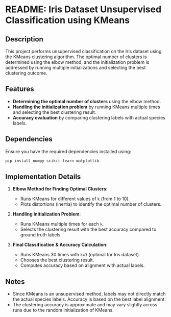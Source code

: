 # README: Iris Dataset Unsupervised Classification using KMeans

## Description
This project performs unsupervised classification on the Iris dataset using the KMeans clustering algorithm. The optimal number of clusters is determined using the elbow method, and the initialization problem is addressed by running multiple initializations and selecting the best clustering outcome.

## Features
- **Determining the optimal number of clusters** using the elbow method.
- **Handling the initialization problem** by running KMeans multiple times and selecting the best clustering result.
- **Accuracy evaluation** by comparing clustering labels with actual species labels.

## Dependencies
Ensure you have the required dependencies installed using:
```bash
pip install numpy scikit-learn matplotlib
```

## Implementation Details
1. **Elbow Method for Finding Optimal Clusters**:
   - Runs KMeans for different values of `k` (from 1 to 10).
   - Plots distortions (inertia) to identify the optimal number of clusters.

2. **Handling Initialization Problem**:
   - Runs KMeans multiple times for each `k`.
   - Selects the clustering result with the best accuracy compared to ground truth labels.

3. **Final Classification & Accuracy Calculation**:
   - Runs KMeans 30 times with `k=3` (optimal for Iris dataset).
   - Chooses the best clustering result.
   - Computes accuracy based on alignment with actual labels.

## Notes
- Since KMeans is an unsupervised method, labels may not directly match the actual species labels. Accuracy is based on the best label alignment.
- The clustering accuracy is approximate and may vary slightly across runs due to the random initialization of KMeans.

